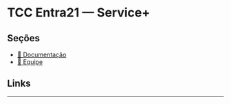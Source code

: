 # TCC Entra21 — Service+

##  Seções

- [📄 Documentação](documentacao.md)
- [👥 Equipe]()

## Links


---
